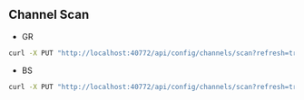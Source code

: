 ## Channel Scan

- GR
```bash
curl -X PUT "http://localhost:40772/api/config/channels/scan?refresh=true&type=GR"
```

- BS
```bash
curl -X PUT "http://localhost:40772/api/config/channels/scan?refresh=true&type=BS&setDisabledOnAdd=false"
```